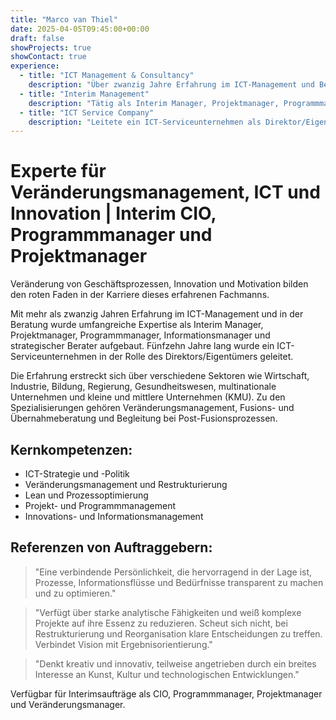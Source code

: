 ```yaml
---
title: "Marco van Thiel"
date: 2025-04-05T09:45:00+00:00
draft: false
showProjects: true
showContact: true
experience:
  - title: "ICT Management & Consultancy"
    description: "Über zwanzig Jahre Erfahrung im ICT-Management und Beratung"
  - title: "Interim Management"
    description: "Tätig als Interim Manager, Projektmanager, Programmmanager, Informationsmanager und strategischer Berater"
  - title: "ICT Service Company"
    description: "Leitete ein ICT-Serviceunternehmen als Direktor/Eigentümer für 10 Jahre"
---
```


# Experte für Veränderungsmanagement, ICT und Innovation | Interim CIO, Programmmanager und Projektmanager

Veränderung von Geschäftsprozessen, Innovation und Motivation bilden den roten Faden in der Karriere dieses erfahrenen Fachmanns.

Mit mehr als zwanzig Jahren Erfahrung im ICT-Management und in der Beratung wurde umfangreiche Expertise als Interim Manager, Projektmanager, Programmmanager, Informationsmanager und strategischer Berater aufgebaut. Fünfzehn Jahre lang wurde ein ICT-Serviceunternehmen in der Rolle des Direktors/Eigentümers geleitet.

Die Erfahrung erstreckt sich über verschiedene Sektoren wie Wirtschaft, Industrie, Bildung, Regierung, Gesundheitswesen, multinationale Unternehmen und kleine und mittlere Unternehmen (KMU). Zu den Spezialisierungen gehören Veränderungsmanagement, Fusions- und Übernahmeberatung und Begleitung bei Post-Fusionsprozessen.

## Kernkompetenzen:

* ICT-Strategie und -Politik
* Veränderungsmanagement und Restrukturierung
* Lean und Prozessoptimierung
* Projekt- und Programmmanagement
* Innovations- und Informationsmanagement

## Referenzen von Auftraggebern:

> "Eine verbindende Persönlichkeit, die hervorragend in der Lage ist, Prozesse, Informationsflüsse und Bedürfnisse transparent zu machen und zu optimieren."

> "Verfügt über starke analytische Fähigkeiten und weiß komplexe Projekte auf ihre Essenz zu reduzieren. Scheut sich nicht, bei Restrukturierung und Reorganisation klare Entscheidungen zu treffen. Verbindet Vision mit Ergebnisorientierung."

> "Denkt kreativ und innovativ, teilweise angetrieben durch ein breites Interesse an Kunst, Kultur und technologischen Entwicklungen."

Verfügbar für Interimsaufträge als CIO, Programmmanager, Projektmanager und Veränderungsmanager.
